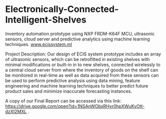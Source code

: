 # Electronically-Connected-Intelligent-Shelves
Inventory automation prototype using NXP FRDM-K64F MCU, ultrasonic sensors, cloud server and predictive analytics using machine learning techniques.
www.ecissystem.ml

Project Description: Our design of ECIS system prototype includes an array of ultrasonic sensors, which can be retrofitted in existing shelves with minimal modifications or built-in in to new shelves, connected wirelessly to a central cloud server from where the inventory of goods on the shelf can be monitored in real-time as well as data acquired from these sensors can be used to perform predictive analysis using data mining, feature engineering and machine learning techniques to better predict future product sales and minimize inaccurate forecasting instances.

A copy of our Final Report can be accessed via this link: https://drive.google.com/open?id=1NSAnWObxRHyr0hpXWuKvOtI-dzXI2MXL .
